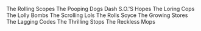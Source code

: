 The Rolling Scopes
The Pooping Dogs
Dash S.O.'S Hopes
The Loring Cops
The Lolly Bombs
The Scrolling Lols
The Rolls Soyce
The Growing Stores
The Lagging Codes
The Thrilling Stops
The Reckless Mops
